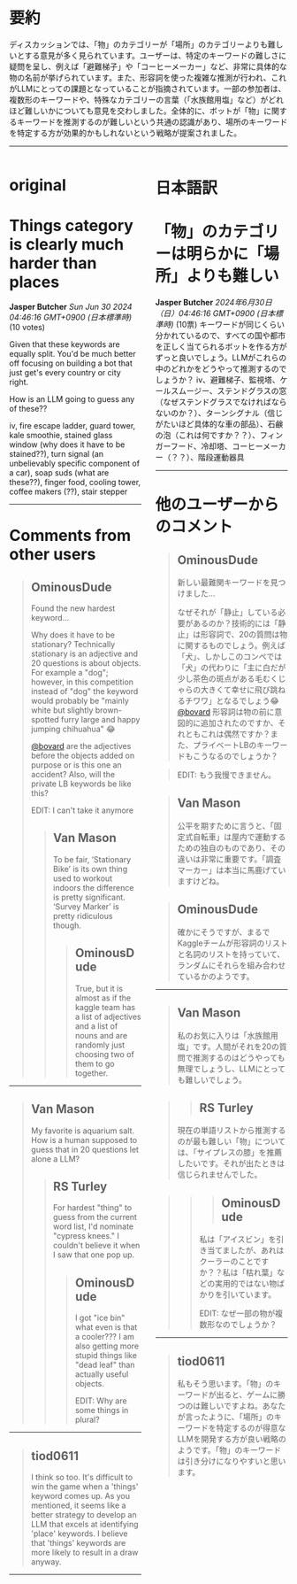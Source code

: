# 要約 
ディスカッションでは、「物」のカテゴリーが「場所」のカテゴリーよりも難しいとする意見が多く見られています。ユーザーは、特定のキーワードの難しさに疑問を呈し、例えば「避難梯子」や「コーヒーメーカー」など、非常に具体的な物の名前が挙げられています。また、形容詞を使った複雑な推測が行われ、これがLLMにとっての課題となっていることが指摘されています。一部の参加者は、複数形のキーワードや、特殊なカテゴリーの言葉（「水族館用塩」など）がどれほど難しいかについても意見を交わしました。全体的に、ボットが「物」に関するキーワードを推測するのが難しいという共通の認識があり、場所のキーワードを特定する方が効果的かもしれないという戦略が提案されました。

---


<style>
.column-left{
  float: left;
  width: 47.5%;
  text-align: left;
}
.column-right{
  float: right;
  width: 47.5%;
  text-align: left;
}
.column-one{
  float: left;
  width: 100%;
  text-align: left;
}
</style>


<div class="column-left">

# original

# Things category is clearly much harder than places

**Jasper Butcher** *Sun Jun 30 2024 04:46:16 GMT+0900 (日本標準時)* (10 votes)

Given that these keywords are equally split. You'd be much better off focusing on building a bot that just get's every country or city right.

How is an LLM going to guess any of these??

iv, fire escape ladder, guard tower, kale smoothie, stained glass window (why does it have to be stained??), turn signal (an unbelievably specific component of a car), soap suds (what are these??), finger food, cooling tower, coffee makers (??), stair stepper



---

 # Comments from other users

> ## OminousDude
> 
> Found the new hardest keyword…
> 
> Why does it have to be stationary? Technically stationary is an adjective and 20 questions is about objects. For example a "dog"; however, in this competition instead of "dog" the keyword would probably be "mainly white but slightly brown-spotted furry large and happy jumping chihuahua" 😂 
> 
> [@bovard](https://www.kaggle.com/bovard) are the adjectives before the objects added on purpose or is this one an accident? Also, will the private LB keywords be like this?
> 
> EDIT: I can't take it anymore
> 
> 
> 
> > ## Van Mason
> > 
> > To be fair, ‘Stationary Bike’  is its own thing used to workout indoors the difference is pretty significant. ‘Survey Marker’ is pretty ridiculous though.
> > 
> > 
> > 
> > > ## OminousDude
> > > 
> > > True, but it is almost as if the kaggle  team has a list of adjectives and a list of nouns and are randomly just choosing two of them to go together.
> > > 
> > > 
> > > 


---

> ## Van Mason
> 
> My favorite is aquarium salt. How is a human supposed to guess that in 20 questions let alone a LLM?
> 
> 
> 
> > ## RS Turley
> > 
> > For hardest "thing" to guess from the current word list, I'd nominate "cypress knees." I couldn't believe it when I saw that one pop up.
> > 
> > 
> > 
> > > ## OminousDude
> > > 
> > > I got "ice bin" what even is that a cooler??? I am also getting more stupid things like "dead leaf" than actually useful objects.
> > > 
> > > EDIT: Why are some things in plural?
> > > 
> > > 
> > > 


---

> ## tiod0611
> 
> I think so too. It's difficult to win the game when a 'things' keyword comes up. As you mentioned, it seems like a better strategy to develop an LLM that excels at identifying 'place' keywords. I believe that 'things' keywords are more likely to result in a draw anyway.
> 
> 
> 


---



</div>
<div class="column-right">

# 日本語訳

# 「物」のカテゴリーは明らかに「場所」よりも難しい
**Jasper Butcher** *2024年6月30日（日）04:46:16 GMT+0900 (日本標準時)* (10票)
キーワードが同じくらい分かれているので、すべての国や都市を正しく当てられるボットを作る方がずっと良いでしょう。LLMがこれらの中のどれかをどうやって推測するのでしょうか？
iv、避難梯子、監視塔、ケールスムージー、ステンドグラスの窓（なぜステンドグラスでなければならないのか？）、ターンシグナル（信じがたいほど具体的な車の部品）、石鹸の泡（これは何ですか？？）、フィンガーフード、冷却塔、コーヒーメーカー（？？）、階段運動器具

---
# 他のユーザーからのコメント
> ## OminousDude
> 
> 新しい最難関キーワードを見つけました…
> 
> なぜそれが「静止」している必要があるのか？技術的には「静止」は形容詞で、20の質問は物に関するものでしょう。例えば「犬」、しかしこのコンペでは「犬」の代わりに「主に白だが少し茶色の斑点がある毛むくじゃらの大きくて幸せに飛び跳ねるチワワ」となるでしょう😂 [@bovard](https://www.kaggle.com/bovard) 形容詞は物の前に意図的に追加されたのですか、それともこれは偶然ですか？また、プライベートLBのキーワードもこうなるのでしょうか？

> EDIT: もう我慢できません。

> ## Van Mason
> 
> 公平を期すために言うと、「固定式自転車」は屋内で運動するための独自のものであり、その違いは非常に重要です。「調査マーカー」は本当に馬鹿げていますけどね。

> ## OminousDude
> 
> 確かにそうですが、まるでKaggleチームが形容詞のリストと名詞のリストを持っていて、ランダムにそれらを組み合わせているかのようです。

---
> ## Van Mason
> 
> 私のお気に入りは「水族館用塩」です。人間がそれを20の質問で推測するのはどうやっても無理でしょうし、LLMにとっても難しいでしょう。

> > ## RS Turley
> > 
> 現在の単語リストから推測するのが最も難しい「物」については、「サイプレスの膝」を推薦したいです。それが出たときは信じられませんでした。

> > > ## OminousDude
> > > 
> > 私は「アイスビン」を引き当てましたが、あれはクーラーのことですか？？私は「枯れ葉」などの実用的ではない物ばかりを引いています。
> > > 
> > EDIT: なぜ一部の物が複数形なのでしょうか？

---
> ## tiod0611
> 
> 私もそう思います。「物」のキーワードが出ると、ゲームに勝つのは難しいですよね。あなたが言ったように、「場所」のキーワードを特定するのが得意なLLMを開発する方が良い戦略のようです。「物」のキーワードは引き分けになりやすいと思います。


</div>